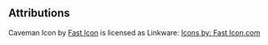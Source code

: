 ## Attributions
Caveman Icon by [Fast Icon](http://www.iconarchive.com/show/dino-icons-by-fasticon/Caveman-rock-2-icon.html)
is licensed as Linkware: [Icons by: Fast Icon.com](http://www.fasticon.com/)
